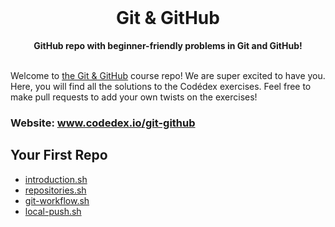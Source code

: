<div align="center">
  <br>
  <h1>Git & GitHub</h1>
  <strong>GitHub repo with beginner-friendly problems in Git and GitHub!</strong>
</div>
<br>

Welcome to [the Git & GitHub](https://www.codedex.io/command-line) course repo! We are super excited to have you. Here, you will find all the solutions to the Codédex exercises. Feel free to make pull requests to add your own twists on the exercises!

### Website: www.codedex.io/git-github

## Your First Repo

- [introduction.sh](https://github.com/codedex-io/github-101/blob/main/1-your-first-repo/01-introduction.sh)
- [repositories.sh](https://github.com/codedex-io/github-101/blob/main/1-your-first-repo/02-repositories.sh)
- [git-workflow.sh](https://github.com/codedex-io/github-101/blob/main/1-your-first-repo/03-git-workflow.sh)
- [local-push.sh](https://github.com/codedex-io/github-101/blob/main/1-your-first-repo/04-local-push.sh)
